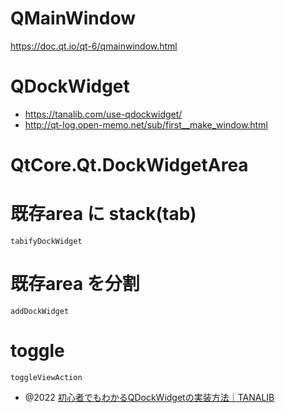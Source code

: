 # QMainWindow

https://doc.qt.io/qt-6/qmainwindow.html

# QDockWidget

- https://tanalib.com/use-qdockwidget/
- http://qt-log.open-memo.net/sub/first__make_window.html

# QtCore.Qt.DockWidgetArea


# 既存area に stack(tab)

`tabifyDockWidget`

# 既存area を分割

`addDockWidget`

# toggle

`toggleViewAction`

- @2022 [初心者でもわかるQDockWidgetの実装方法｜TANALIB](https://tanalib.com/use-qdockwidget/)
